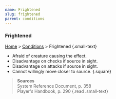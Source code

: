 ```yaml
---
name: Frightened
slug: frightened
parent: conditions
---
```

### Frightened
[Home](dm-operations-center) > [Conditions](conditions) > Frightened {.small-text}

- Afraid of creature causing the effect.
- Disadvantage on checks if source in sight.
- Disadvantage on attacks if source in sight.
- Cannot willingly move closer to source.
{.square}

> **Sources** <br/>
> System Reference Document, p. 358<br/>
> Player's Handbook, p. 290
{.read .small-text}